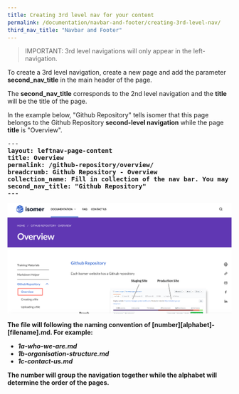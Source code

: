 ```yaml
---
title: Creating 3rd level nav for your content
permalink: /documentation/navbar-and-footer/creating-3rd-level-nav/
third_nav_title: "Navbar and Footer"
---
```


> IMPORTANT: 3rd level navigations will only appear in the left-navigation.

To create a 3rd level navigation, create a new page and add the parameter **second_nav_title** in the main header of the page. 

The **second_nav_title** corresponds to the 2nd level navigation and the **title** will be the title of the page. 

In the example below, "Github Repository" tells isomer that this page belongs to the Github Repository **second-level navigation** while the page **title** is "Overview".

<pre>
---
<b>layout: leftnav-page-content<b>
title: Overview
permalink: /github-repository/overview/
breadcrumb: Github Repository - Overview
collection_name: Fill in collection of the nav bar. You may get this from other pages in the navbar folder
<b>second_nav_title: "Github Repository"</b>
---
</pre>


![3rd level navigation appearance](/images/resources/3rd-nav-appearance.png)

The file will following the naming convention of **[number][alphabet]-[filename].md**. For example:
* *1a-who-we-are.md*
* *1b-organisation-structure.md*
* *1c-contact-us.md*

The number will group the navigation together while the alphabet will determine the order of the pages.




